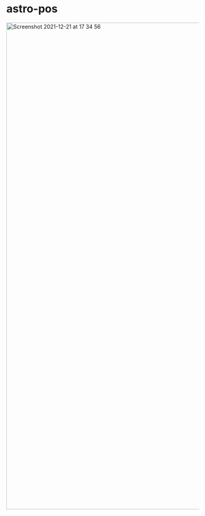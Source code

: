 # astro-pos

<img width="1268" alt="Screenshot 2021-12-21 at 17 34 56" src="https://user-images.githubusercontent.com/7002865/146974023-1c0ae557-3459-4eeb-995a-57c3523058a7.png">
